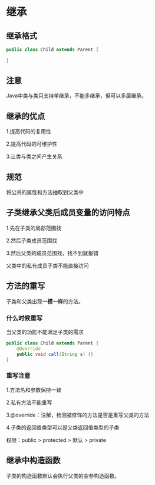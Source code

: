 # 继承

## 继承格式

```java
public class Child extends Parent {
    
}
```

## 注意

Java中类与类只支持单继承，不能多继承，但可以多层继承。

## 继承的优点

1.提高代码的复用性

2.提高代码的可维护性

3.让类与类之间产生关系

## 规范

将公共的属性和方法抽取到父类中

## 子类继承父类后成员变量的访问特点

1.先在子类的局部范围找

2.然后子类成员范围找

3.然后父类的成员范围找，找不到就报错

父类中的私有成员子类不能直接访问

## 方法的重写

子类和父类出现**一模一样**的方法。

### 什么时候重写

当父类的功能不能满足子类的需求

```java
public class Child extends Parent {
    @Override
    public void call(String s) {}
}
```

### 重写注意

1.方法名和参数保持一致

2.私有方法不能重写

3.@override：注解，检测被修饰的方法是否是重写父类的方法

4.子类的返回值类型可以是父类返回值类型的子类

权限：public > protected > 默认 > private

## 继承中构造函数

子类的构造函数默认会执行父类的空参构造函数。

### 